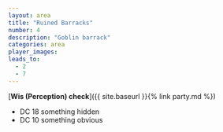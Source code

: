 ```yaml
---
layout: area
title: "Ruined Barracks"
number: 4
description: "Goblin barrack"
categories: area
player_images:
leads_to:
  - 2
  - 7
---
```



[**Wis (Perception) check**]({{ site.baseurl }}{% link party.md %})
* DC 18 something hidden
* DC 10 something obvious

